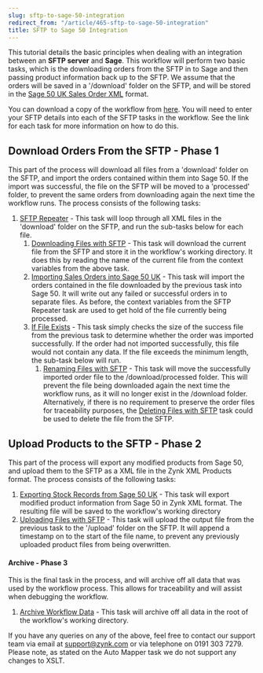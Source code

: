 ```yaml
---
slug: sftp-to-sage-50-integration
redirect_from: "/article/465-sftp-to-sage-50-integration"
title: SFTP to Sage 50 Integration
---
```

This tutorial details the basic principles when dealing with an integration between an **SFTP server** and **Sage**. This workflow will perform two basic tasks, which is the downloading orders from the SFTP in to Sage and then passing product information back up to the SFTP. We assume that the orders will be saved in a '/download' folder on the SFTP, and will be stored in the [Sage 50 UK Sales Order XML](sage-50-uk-sales-order-xml) format.

You can download a copy of the workflow from [here](https://github.com/zynksoftware/samples/tree/master/Integration%20Samples/SFTP%20to%20Sage%2050%20Integration/My%20Workflows). You will need to enter your SFTP details into each of the SFTP tasks in the workflow. See the link for each task for more information on how to do this.

## Download Orders From the SFTP - Phase 1
This part of the process will download all files from a 'download' folder on the SFTP, and import the orders contained within them into Sage 50. If the import was successful, the file on the SFTP will be moved to a 'processed' folder, to prevent the same orders from downloading again the next time the workflow runs. The process consists of the following tasks:

1. [SFTP Repeater](sftp-repeater) - This task will loop through all XML files in the 'download' folder on the SFTP, and run the sub-tasks below for each file.
    1. [Downloading Files with SFTP](downloading-files-with-sftp) - This task will download the current file from the SFTP and store it in the workflow's working directory. It does this by reading the name of the current file from the context variables from the above task.
    2. [Importing Sales Orders into Sage 50 UK](importing-sales-orders-into-sage-50-uk) - This task will import the orders contained in the file downloaded by the previous task into Sage 50. It will write out any failed or successful orders in to separate files. As before, the context variables from the SFTP Repeater task are used to get hold of the file currently being processed.
    3. [If File Exists](if-file-exists) - This task simply checks the size of the success file from the previous task to determine whether the order was imported successfully. If the order had not imported successfully, this file would not contain any data. If the file exceeds the minimum length, the sub-task below will run.	
        1. [Renaming Files with SFTP](renaming-files-with-sftp) - This task will move the successfully imported order file to the /download/processed folder. This will prevent the file being downloaded again the next time the workflow runs, as it will no longer exist in the /download folder. Alternatively, if there is no requirement to preserve the order files for traceability purposes, the [Deleting Files with SFTP](deleting-files-with-sftp) task could be used to delete the file from the SFTP.

## Upload Products to the SFTP - Phase 2
This part of the process will export any modified products from Sage 50, and upload them to the SFTP as a XML file in the Zynk XML Products format. The process consists of the following tasks:

1. [Exporting Stock Records from Sage 50 UK](exporting-stock-records-from-sage-50-uk) - This task will export modified product information from Sage 50 in Zynk XML format. The resulting file will be saved to the workflow's working directory
2. [Uploading Files with SFTP](uploading-files-with-sftp) - This task will upload the output file from the previous task to the '/upload' folder on the SFTP. It will append a timestamp on to the start of the file name, to prevent any previously uploaded product files from being overwritten.

#### Archive - Phase 3
This is the final task in the process, and will archive off all data that was used by the workflow process. This allows for traceability and will assist when debugging the workflow.

1. [Archive Workflow Data](archive-workflow-data) - This task will archive off all data in the root of the workflow's working directory.

If you have any queries on any of the above, feel free to contact our support team via email at support@zynk.com or via telephone on 0191 303 7279.  Please note, as stated on the Auto Mapper task we do not support any changes to XSLT.